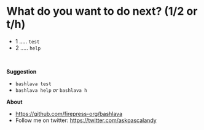 # What do you want to do next? (1/2 or t/h)

- 1 ..... `test`
- 2 ..... `help`

<br>

**Suggestion**

- `bashlava test`
- `bashlava help` _or_ `bashlava h`

**About**

- https://github.com/firepress-org/bashlava
- Follow me on twitter: https://twitter.com/askpascalandy
